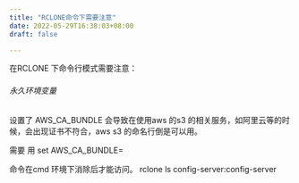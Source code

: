 ```yaml
---
title: "RCLONE命令下需要注意"
date: 2022-05-29T16:38:03+08:00
draft: false

---
```


在RCLONE 下命令行模式需要注意：

###### 永久环境变量

设置了 AWS_CA_BUNDLE 会导致在使用aws 的s3 的相关服务，如阿里云等的时候，会出现证书不符合，aws s3 的命名行倒是可以用。

需要 用 set AWS_CA_BUNDLE=

命令在cmd 环境下消除后才能访问。  rclone  ls config-server:config-server

